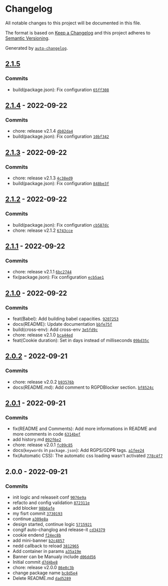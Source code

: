 # Changelog

All notable changes to this project will be documented in this file.

The format is based on [Keep a Changelog](https://keepachangelog.com/en/1.0.0/)
and this project adheres to [Semantic Versioning](https://semver.org/spec/v2.0.0.html).

Generated by [`auto-changelog`](https://github.com/CookPete/auto-changelog).

## [2.1.5](https://github.com/NovaGaia/gatsby-plugin-rgpd-acceptance/compare/2.1.4...2.1.5)

### Commits

- build(package.json): Fix configuration [`65ff308`](https://github.com/NovaGaia/gatsby-plugin-rgpd-acceptance/commit/65ff30851a1ee69bfbfda851f06e4c8d69d18bc1)

## [2.1.4](https://github.com/NovaGaia/gatsby-plugin-rgpd-acceptance/compare/2.1.3...2.1.4) - 2022-09-22

### Commits

- chore: release v2.1.4 [`db82da4`](https://github.com/NovaGaia/gatsby-plugin-rgpd-acceptance/commit/db82da4764a121a32823ad1cc7d5b0020282eb0b)
- build(package.json): Fix configuration [`10bf342`](https://github.com/NovaGaia/gatsby-plugin-rgpd-acceptance/commit/10bf3425373176f316cab0dbb8111acb0363d0fe)

## [2.1.3](https://github.com/NovaGaia/gatsby-plugin-rgpd-acceptance/compare/2.1.2...2.1.3) - 2022-09-22

### Commits

- chore: release v2.1.3 [`4c38ed9`](https://github.com/NovaGaia/gatsby-plugin-rgpd-acceptance/commit/4c38ed97ecdcb635421b35c6b14ef74933360462)
- build(package.json): Fix configuration [`848be3f`](https://github.com/NovaGaia/gatsby-plugin-rgpd-acceptance/commit/848be3fd57433b5de0331264cd726fec8ff90f06)

## [2.1.2](https://github.com/NovaGaia/gatsby-plugin-rgpd-acceptance/compare/2.1.1...2.1.2) - 2022-09-22

### Commits

- build(package.json): Fix configuration [`cb587dc`](https://github.com/NovaGaia/gatsby-plugin-rgpd-acceptance/commit/cb587dc651765abaf7b4d5681fa5138975c65f64)
- chore: release v2.1.2 [`6743cce`](https://github.com/NovaGaia/gatsby-plugin-rgpd-acceptance/commit/6743cce6a1f1877ee5135b960a73442e9e83ca47)

## [2.1.1](https://github.com/NovaGaia/gatsby-plugin-rgpd-acceptance/compare/2.1.0...2.1.1) - 2022-09-22

### Commits

- chore: release v2.1.1 [`6bc2744`](https://github.com/NovaGaia/gatsby-plugin-rgpd-acceptance/commit/6bc274466e09b8884ed10a94a8f9bb7c604f3854)
- fix(package.json): Fix configuration [`ecb5ae1`](https://github.com/NovaGaia/gatsby-plugin-rgpd-acceptance/commit/ecb5ae1f3602a5e9712c1e89edc37f298a95aa33)

## [2.1.0](https://github.com/NovaGaia/gatsby-plugin-rgpd-acceptance/compare/2.0.2...2.1.0) - 2022-09-22

### Commits

- feat(Babel): Add building babel capacities. [`9207253`](https://github.com/NovaGaia/gatsby-plugin-rgpd-acceptance/commit/920725312967875f8aa2960adca502f040e59fc5)
- docs(README): Update documentation [`bbfe75f`](https://github.com/NovaGaia/gatsby-plugin-rgpd-acceptance/commit/bbfe75f18bac06f2413bd4c4c3474c29c7615987)
- build(cross-env): Add cross-env [`3e5fd9c`](https://github.com/NovaGaia/gatsby-plugin-rgpd-acceptance/commit/3e5fd9c5208bcea03a6bbed5131e117f2e0e12b5)
- chore: release v2.1.0 [`bca44ed`](https://github.com/NovaGaia/gatsby-plugin-rgpd-acceptance/commit/bca44ed2ef95f3fe45bc6580f260d2d88efbeb1d)
- feat(Cookie duration): Set in days instead of milliseconds [`09bd35c`](https://github.com/NovaGaia/gatsby-plugin-rgpd-acceptance/commit/09bd35cd81c2bef5bb69657fe7aa9f7427bb696a)

## [2.0.2](https://github.com/NovaGaia/gatsby-plugin-rgpd-acceptance/compare/2.0.1...2.0.2) - 2022-09-21

### Commits

- chore: release v2.0.2 [`b93576b`](https://github.com/NovaGaia/gatsby-plugin-rgpd-acceptance/commit/b93576b7f382fed59cfe91db695d3e4e8bf6399c)
- docs(README.md): Add comment to RGPDBlocker section. [`bf8524c`](https://github.com/NovaGaia/gatsby-plugin-rgpd-acceptance/commit/bf8524cc95a0d93fced5cd85fb68eefbd082eaec)

## [2.0.1](https://github.com/NovaGaia/gatsby-plugin-rgpd-acceptance/compare/2.0.0...2.0.1) - 2022-09-21

### Commits

- fix(README and Comments): Add more informations in README and more comments in code [`6314bef`](https://github.com/NovaGaia/gatsby-plugin-rgpd-acceptance/commit/6314befba9056867b329e229efd41b41fca0a444)
- add history.md [`092f6e2`](https://github.com/NovaGaia/gatsby-plugin-rgpd-acceptance/commit/092f6e2fa33a29052ee5f95ba57473e8416dd850)
- chore: release v2.0.1 [`fc09c85`](https://github.com/NovaGaia/gatsby-plugin-rgpd-acceptance/commit/fc09c853b0be3c3f34ec2a836030844ea9b8a8d5)
- docs(`keywords` in `package.json`): Add RGPS/GDPR tags. [`a1fee24`](https://github.com/NovaGaia/gatsby-plugin-rgpd-acceptance/commit/a1fee24f63fb92a1a4b5163c25d2dbddd4c22623)
- fix(Automatic CSS): The automatic css loading wasn't activated [`778c4f7`](https://github.com/NovaGaia/gatsby-plugin-rgpd-acceptance/commit/778c4f73aa9e879163569e43b3e096082b35d43a)

## 2.0.0 - 2022-09-21

### Commits

- init logic and releaseit conf [`9076e9a`](https://github.com/NovaGaia/gatsby-plugin-rgpd-acceptance/commit/9076e9a866d5983444ab99b41b2c919a705ec0de)
- refacto and config validation [`872311e`](https://github.com/NovaGaia/gatsby-plugin-rgpd-acceptance/commit/872311e91a77e66f1744da6934ba6814fcdd3d1f)
- add blocker [`98b6afe`](https://github.com/NovaGaia/gatsby-plugin-rgpd-acceptance/commit/98b6afe5f87489d100f6cc9164f32d942ffa39d3)
- my fisrt commit [`3730193`](https://github.com/NovaGaia/gatsby-plugin-rgpd-acceptance/commit/37301936b9738b6f2eae5aff130f686900f5d2b0)
- continue [`a309e8a`](https://github.com/NovaGaia/gatsby-plugin-rgpd-acceptance/commit/a309e8aa124ebc01f849d8ac19fb65a3b58ac997)
- design started, continue logic [`5715921`](https://github.com/NovaGaia/gatsby-plugin-rgpd-acceptance/commit/571592154e6083ed47872ce5ae4677cc20a9c55f)
- congif auto-changlog and release-it [`cd34379`](https://github.com/NovaGaia/gatsby-plugin-rgpd-acceptance/commit/cd34379d113ce5d3ebf6bce3d940482fe5d29b85)
- cookie endend [`f24ec8b`](https://github.com/NovaGaia/gatsby-plugin-rgpd-acceptance/commit/f24ec8bcd5b972da1878b13de77911630afdbaf2)
- add mini-banner [`b2c4857`](https://github.com/NovaGaia/gatsby-plugin-rgpd-acceptance/commit/b2c4857001b4a40c594c305b4f48a7e44e223566)
- nedd callback to reload [`3812965`](https://github.com/NovaGaia/gatsby-plugin-rgpd-acceptance/commit/38129654e5d0b02e46fdc098fb8cf99f7c544335)
- Add container in params [`a35a19e`](https://github.com/NovaGaia/gatsby-plugin-rgpd-acceptance/commit/a35a19e5059a42581def999e3d7131c7ed04e9ba)
- Banner can be Manualy include [`d06dd56`](https://github.com/NovaGaia/gatsby-plugin-rgpd-acceptance/commit/d06dd56c04fd5fcd05490a1edf271c31a38dc09b)
- Initial commit [`d7d4be8`](https://github.com/NovaGaia/gatsby-plugin-rgpd-acceptance/commit/d7d4be89c4c85b5f91c03c4ec613ea2ef81c5d8f)
- chore: release v2.0.0 [`86e0c3b`](https://github.com/NovaGaia/gatsby-plugin-rgpd-acceptance/commit/86e0c3bd9440d4c4c2580a20a8fa4667df9c1a8e)
- change package name [`bc8d5e4`](https://github.com/NovaGaia/gatsby-plugin-rgpd-acceptance/commit/bc8d5e4ebddf5c95103e457679c8985950c3c1e2)
- Delete README.md [`dad5289`](https://github.com/NovaGaia/gatsby-plugin-rgpd-acceptance/commit/dad528960fd271a6d799e040c7e86ed9b88af19c)
